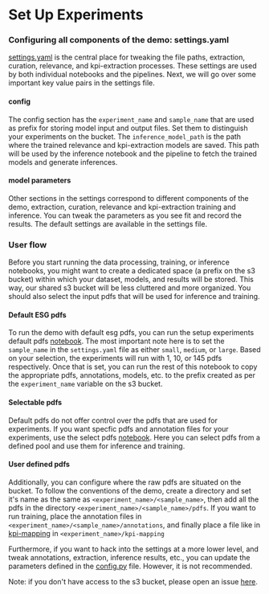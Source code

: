 # Set Up Experiments

### Configuring all components of the demo: settings.yaml
[settings.yaml](../notebooks/demo2/settings.yaml) is the central place for tweaking the file paths, extraction, curation, relevance, and kpi-extraction processes. These settings are used by both individual  notebooks and the pipelines. Next, we will go over some important key value pairs in the settings file.

#### config
The config section has the `experiment_name` and `sample_name` that are used as prefix for storing model input and output files. Set them to distinguish your experiments on the bucket. The  `inference_model_path` is the path where the trained relevance and kpi-extraction models are saved. This path will be used by the inference notebook and the pipeline to fetch the trained models and generate inferences.

#### model parameters
Other sections  in the settings correspond to different components of the demo, extraction, curation, relevance and kpi-extraction training and inference. You can tweak the parameters as you see fit and record the results. The default settings are available in the settings file.

### User flow
Before you start running the data processing, training, or inference notebooks, you might want to create a dedicated space (a prefix on the s3 bucket) within which your dataset, models, and results will be stored. This way, our shared s3 bucket will be less cluttered and more organized. You should also select the input pdfs that will be used for inference and training.

#### Default ESG pdfs
To run the demo with default esg pdfs, you can run the setup experiments default pdfs [notebook](../notebooks/demo2/setup_experiments_default_pdfs.ipynb). The most important note here is to set the `sample_name` in the `settings.yaml` file as either `small`, `medium`, or `large`. Based on your selection, the experiments will run with 1, 10, or 145 pdfs respectively. Once that is set, you can run the rest of this notebook to copy the appropriate pdfs, annotations, models, etc. to the prefix created as per the `experiment_name` variable on the s3 bucket.

#### Selectable pdfs
Default pdfs do not offer control over the pdfs that are used for experiments. If you want specfic pdfs and annotation files for your experiments, use the select pdfs [notebook](../notebooks/demo2/setup_experiments_select_pdfs.ipynb). Here you can select pdfs from a defined pool and use them for inference and training.

#### User defined pdfs
Additionally, you can configure where the raw pdfs are situated on the bucket. To follow the conventions of the demo, create a directory and set it's name as the same as `<experiment_name>/<sample_name>`, then add all the pdfs in the directory `<experiment_name>/<sample_name>/pdfs`. If you want to run training, place the annotation files in  `<experiment_name>/<sample_name>/annotations`, and finally place a file like in [kpi-mapping](https://github.com/os-climate/aicoe-osc-demo/tree/master/data/kpi_mapping) in `<experiment_name>/kpi-mapping`

Furthermore, if you want to hack into the settings at a more lower level, and tweak annotations, extraction, inference results, etc., you can update the parameters defined in the [config.py](../notebooks/demo2/config.py) file. However, it is not recommended.

Note: if you don't have access to the s3 bucket, please open an issue [here](https://github.com/os-climate/OS-Climate-Community-Hub/issues/new?assignees=erikerlandson&labels=Bucket-credentials&template=request-credentials-for-an-os-climate-bucket.md&title=Request+credentials+for+an+os-climate+bucket).
